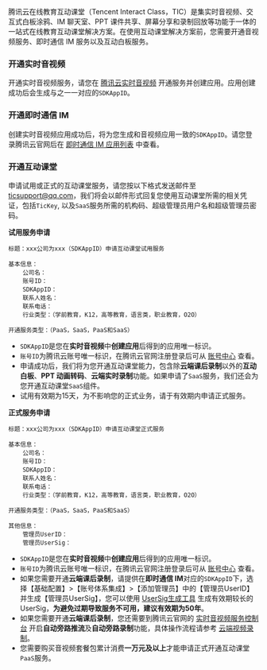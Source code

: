 腾讯云在线教育互动课堂（Tencent Interact Class，TIC）是集实时音视频、交互式白板涂鸦、IM 聊天室、PPT 课件共享、屏幕分享和录制回放等功能于一体的一站式在线教育互动课堂解决方案。在使用互动课堂解决方案前，您需要开通音视频服务、即时通信 IM 服务以及互动白板服务。

### 开通实时音视频

开通实时音视频服务，请您在 [腾讯云实时音视频](https://cloud.tencent.com/document/product/647/17195) 开通服务并创建应用。应用创建成功后会生成与之一一对应的`SDKAppID`。

### 开通即时通信 IM

创建实时音视频应用成功后，将为您生成和音视频应用一致的`SDKAppID`。请您登录腾讯云官网后在 [即时通信 IM 应用列表](https://console.cloud.tencent.com/avc) 中查看。

### 开通互动课堂

申请试用或正式的互动课堂服务，请您按以下格式发送邮件至 ticsupport@qq.com，我们将会以邮件形式回复您使用互动课堂所需的相关凭证，包括`TicKey`, 以及`SaaS`服务所需的机构码、超级管理员用户名和超级管理员密码。

**试用服务申请**
```
标题：xxx公司为xxx（SDKAppID）申请互动课堂试用服务

基本信息：
    公司名：
    账号ID：
    SDKAppID：
    联系人姓名：
    联系电话：
    行业类型：（学前教育，K12，高等教育，语言类，职业教育，O2O）

开通服务类型：（PaaS，SaaS，PaaS和SaaS）
```

- `SDKAppID`是您在**实时音视频**中**创建应用**后得到的应用唯一标识。
- `账号ID`为腾讯云账号唯一标识，在腾讯云官网注册登录后可从 [账号中心](https://console.cloud.tencent.com/developer) 查看。
- 申请成功后，我们将为您开通互动课堂能力，包含除**云端课后录制**以外的**互动白板**、**PPT 动画转码**、**云端实时录制**功能。如果申请了`SaaS`服务，我们还会为您开通互动课堂`SaaS`组件。
- 试用有效期为15天，为不影响您的正式业务，请于有效期内申请正式服务。

**正式服务申请**

```
标题：xxx公司为xxx（SDKAppID）申请互动课堂正式服务

基本信息：
    公司名：
    账号ID：
    SDKAppID：
    联系人姓名：
    联系电话：
    行业类型：（学前教育，K12，高等教育，语言类，职业教育，O2O）

开通服务类型：（PaaS，SaaS，PaaS和SaaS）

其他信息：
    管理员UserID：
    管理员UserSig：
```

- `SDKAppID`是您在**实时音视频**中**创建应用**后得到的应用唯一标识。
- `账号ID`为腾讯云账号唯一标识，在腾讯云官网注册登录后可从 [账号中心](https://console.cloud.tencent.com/developer) 查看。
- 如果您需要开通**云端课后录制**，请提供在**即时通信 IM**对应的`SDKAppID`下，选择【基础配置】>【账号体系集成】>【添加管理员】中的【管理员UserID】并生成【管理员UserSig】，您可以使用 [UserSig生成工具](https://sxb.qcloud.com/tools/TLSSig.php) 生成有效期较长的 UserSig，**为避免过期导致服务不可用，建议有效期为50年**。
- 如果您需要开通**云端课后录制**，您还需要到腾讯云官网的 [实时音视频服务控制台](https://console.cloud.tencent.com/rav) 开启**自动旁路推流**及**自动旁路录制**功能，具体操作流程请参考 [云端视频录制](https://cloud.tencent.com/document/product/647/16823)。
- 您需要购买音视频套餐包累计消费**一万元及以上**才能申请正式开通互动课堂`PaaS`服务。
